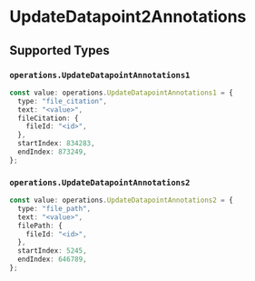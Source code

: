 # UpdateDatapoint2Annotations


## Supported Types

### `operations.UpdateDatapointAnnotations1`

```typescript
const value: operations.UpdateDatapointAnnotations1 = {
  type: "file_citation",
  text: "<value>",
  fileCitation: {
    fileId: "<id>",
  },
  startIndex: 834283,
  endIndex: 873249,
};
```

### `operations.UpdateDatapointAnnotations2`

```typescript
const value: operations.UpdateDatapointAnnotations2 = {
  type: "file_path",
  text: "<value>",
  filePath: {
    fileId: "<id>",
  },
  startIndex: 5245,
  endIndex: 646789,
};
```

